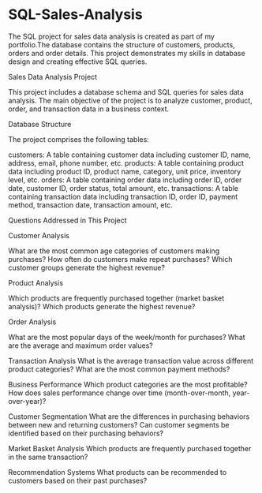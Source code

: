 # SQL-Sales-Analysis
 The SQL project for sales data analysis is created as part of my portfolio.The database contains the structure of customers, products, orders and order details. This project demonstrates my skills in database design and creating effective SQL queries.


Sales Data Analysis Project

This project includes a database schema and SQL queries for sales data analysis. The main objective of the project is to analyze customer, product, order, and transaction data in a business context.

Database Structure

The project comprises the following tables:

customers: A table containing customer data including customer ID, name, address, email, phone number, etc.
products: A table containing product data including product ID, product name, category, unit price, inventory level, etc.
orders: A table containing order data including order ID, order date, customer ID, order status, total amount, etc.
transactions: A table containing transaction data including transaction ID, order ID, payment method, transaction date, transaction amount, etc.

Questions Addressed in This Project

Customer Analysis

What are the most common age categories of customers making purchases?
How often do customers make repeat purchases?
Which customer groups generate the highest revenue?

Product Analysis

Which products are frequently purchased together (market basket analysis)?
Which products generate the highest revenue?

Order Analysis

What are the most popular days of the week/month for purchases?
What are the average and maximum order values?

Transaction Analysis
What is the average transaction value across different product categories?
What are the most common payment methods?

Business Performance
Which product categories are the most profitable?
How does sales performance change over time (month-over-month, year-over-year)?

Customer Segmentation
What are the differences in purchasing behaviors between new and returning customers?
Can customer segments be identified based on their purchasing behaviors?

Market Basket Analysis
Which products are frequently purchased together in the same transaction?

Recommendation Systems
What products can be recommended to customers based on their past purchases?

